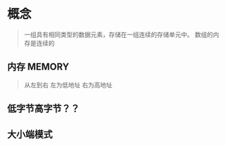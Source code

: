 <!--
 * @Author: your name
 * @Date: 2020-07-19 23:13:31
 * @LastEditTime: 2020-07-30 11:16:22
 * @LastEditors: Please set LastEditors
 * @Description: In User Settings Edit
 * @FilePath: /数据结构/数组.md
--> 

# 概念
> 一组具有相同类型的数据元素，存储在一组连续的存储单元中。
> 数组的内存是连续的
## 内存 MEMORY
> 从左到右 左为低地址 右为高地址
## 低字节高字节？？

## 大小端模式